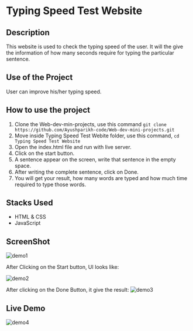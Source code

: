 # Typing Speed Test Website

## Description
This website is used to check the typing speed of the user. It will the give the information of how many seconds require for typing the particular sentence.

## Use of the Project
User can improve his/her typing speed. 

## How to use the project

1. Clone the Web-dev-min-projects, use this command `git clone https://github.com/Ayushparikh-code/Web-dev-mini-projects.git `
2. Move inside Typing Speed Test Webite folder, use this command, `cd Typing Speed Test Website`
3. Open the index.html file and run with live server.
4. Click on the start button.
5. A sentence appear on the screen, write that sentence in the empty space. 
6. After writing the complete sentence, click on Done.
7. You will get your result, how many words are typed and how much time required to type those words.

## Stacks Used
* HTML & CSS
* JavaScript


## ScreenShot


![demo1](./screenshots/ss1.png)

After Clicking on the Start button, UI looks like:

![demo2](./screenshots/ss2.png)

After clicking on the Done Button, it give the result:
![demo3](./screenshots/ss3.png)


## Live Demo

![demo4](./screenshots/demo.gif)
